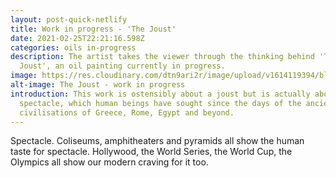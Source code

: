 ```yaml
---
layout: post-quick-netlify
title: Work in progress - 'The Joust'
date: 2021-02-25T22:21:16.598Z
categories: oils in-progress
description: The artist takes the viewer through the thinking behind 'The
  Joust', an oil painting currently in progress.
image: https://res.cloudinary.com/dtn9ari2r/image/upload/v1614119394/blog/joust-in-progress-small.png
alt-image: The Joust - work in progress
introduction: This work is ostensibly about a joust but is actually about
  spectacle, which human beings have sought since the days of the ancient
  civilisations of Greece, Rome, Egypt and beyond.
---
```

Spectacle. Coliseums, amphitheaters and pyramids all show the human taste for spectacle. Hollywood, the World Series, the World Cup, the Olympics all show our modern craving for it too.